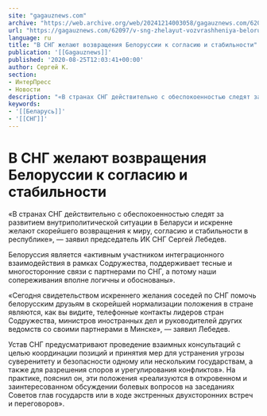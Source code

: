 ```yaml
---
site: "gagauznews.com"
archive: "https://web.archive.org/web/20241214003058/gagauznews.com/62097/v-sng-zhelayut-vozvrashheniya-belorussii-k-soglasiyu-i-stabilnosti.html"
url: "https://gagauznews.com/62097/v-sng-zhelayut-vozvrashheniya-belorussii-k-soglasiyu-i-stabilnosti.html"
language: ru
title: "В СНГ желают возвращения Белоруссии к согласию и стабильности"
publication: '[[Gagauznews]]'
published: '2020-08-25T12:03:41+00:00'
author: Сергей К.
section:
- ИнтерПресс
- Новости
description: "«В странах СНГ действительно с обеспокоенностью следят за развитием внутриполитической ситуации в Беларуси и искренне желают скорейшего возвращения к миру, согласию и стабильности в республике», — заявил председатель ИК СНГ Сергей Лебедев. Белоруссия является «активным участником интеграционного взаимодействия в рамках Содружества, поддерживает тесные и многосторонние связи с партнерами по СНГ, а потому наши сопереживания вполне логичны и обоснованы». «Сегодня свидетельством искреннего желания соседей по СНГ помочь белорусским друзьям в скорейшей нормализации положения в стране являются, как вы видите, телефонные контакты лидеров стран Содружества, министров иностранных дел и руководителей других ведомств со своими партнерами в Минске», — заявил Лебедев. Устав СНГ […]"
keywords:
- '[[Беларусь]]'
- '[[СНГ]]'
---
```


# В СНГ желают возвращения Белоруссии к согласию и стабильности

«В странах СНГ действительно с обеспокоенностью следят за развитием внутриполитической ситуации в Беларуси и искренне желают скорейшего возвращения к миру, согласию и стабильности в республике», — заявил председатель ИК СНГ Сергей Лебедев.

Белоруссия является «активным участником интеграционного взаимодействия в рамках Содружества, поддерживает тесные и многосторонние связи с партнерами по СНГ, а потому наши сопереживания вполне логичны и обоснованы».

«Сегодня свидетельством искреннего желания соседей по СНГ помочь белорусским друзьям в скорейшей нормализации положения в стране являются, как вы видите, телефонные контакты лидеров стран Содружества, министров иностранных дел и руководителей других ведомств со своими партнерами в Минске», — заявил Лебедев.

Устав СНГ предусматривают проведение взаимных консультаций с целью координации позиций и принятия мер для устранения угрозы суверенитету и безопасности одному или нескольким государствам, а также для разрешения споров и урегулирования конфликтов». На практике, пояснил он, эти положения «реализуются в откровенном и заинтересованном обсуждении болевых вопросов на заседаниях Советов глав государств или в ходе экстренных двухсторонних встреч и переговоров».